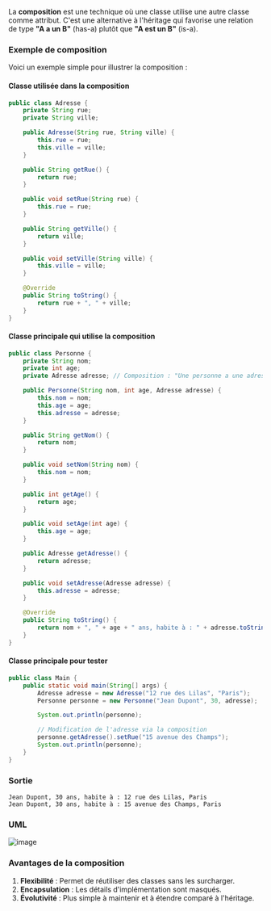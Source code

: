 La **composition** est une technique où une classe utilise une autre classe comme attribut. C'est une alternative à l'héritage qui favorise une relation de type **"A a un B"** (has-a) plutôt que **"A est un B"** (is-a).

### Exemple de composition
Voici un exemple simple pour illustrer la composition :

#### Classe utilisée dans la composition
```java
public class Adresse {
    private String rue;
    private String ville;

    public Adresse(String rue, String ville) {
        this.rue = rue;
        this.ville = ville;
    }

    public String getRue() {
        return rue;
    }

    public void setRue(String rue) {
        this.rue = rue;
    }

    public String getVille() {
        return ville;
    }

    public void setVille(String ville) {
        this.ville = ville;
    }

    @Override
    public String toString() {
        return rue + ", " + ville;
    }
}
```

#### Classe principale qui utilise la composition
```java
public class Personne {
    private String nom;
    private int age;
    private Adresse adresse; // Composition : "Une personne a une adresse"

    public Personne(String nom, int age, Adresse adresse) {
        this.nom = nom;
        this.age = age;
        this.adresse = adresse;
    }

    public String getNom() {
        return nom;
    }

    public void setNom(String nom) {
        this.nom = nom;
    }

    public int getAge() {
        return age;
    }

    public void setAge(int age) {
        this.age = age;
    }

    public Adresse getAdresse() {
        return adresse;
    }

    public void setAdresse(Adresse adresse) {
        this.adresse = adresse;
    }

    @Override
    public String toString() {
        return nom + ", " + age + " ans, habite à : " + adresse.toString();
    }
}
```

#### Classe principale pour tester
```java
public class Main {
    public static void main(String[] args) {
        Adresse adresse = new Adresse("12 rue des Lilas", "Paris");
        Personne personne = new Personne("Jean Dupont", 30, adresse);

        System.out.println(personne);

        // Modification de l'adresse via la composition
        personne.getAdresse().setRue("15 avenue des Champs");
        System.out.println(personne);
    }
}
```

### Sortie
```
Jean Dupont, 30 ans, habite à : 12 rue des Lilas, Paris
Jean Dupont, 30 ans, habite à : 15 avenue des Champs, Paris
```

### UML  

![image](https://github.com/user-attachments/assets/92b6f2bd-52aa-42e7-9f81-25f6cb75f1b6)


### Avantages de la composition
1. **Flexibilité** : Permet de réutiliser des classes sans les surcharger.
2. **Encapsulation** : Les détails d'implémentation sont masqués.
3. **Évolutivité** : Plus simple à maintenir et à étendre comparé à l'héritage.
